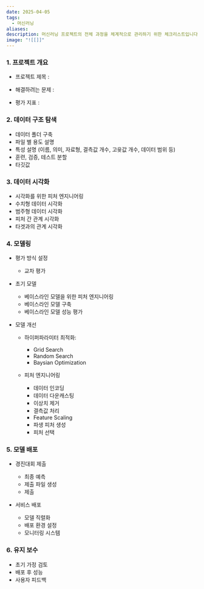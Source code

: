 ```yaml
---
date: 2025-04-05
tags:
  - 머신러닝
aliases:
description: 머신러닝 프로젝트의 전체 과정을 체계적으로 관리하기 위한 체크리스트입니다. 프로젝트 개요부터 데이터 탐색, 시각화, 모델링, 배포, 그리고 유지보수까지 각 단계에서 수행해야 할 주요 항목들을 정리하여 성공적인 프로젝트 완수를 돕습니다.
image: "![[]]"
---
```

### 1. 프로젝트 개요

- 프로젝트 제목 : 

- 해결하려는 문제 : 

- 평가 지표 : 
### 2. 데이터 구조 탐색

-  데이터 폴더 구축 
-  파일 별 용도 설명
-  특성 설명 (이름, 의미, 자료형, 결측값 개수, 고윳값 개수, 데이터 범위 등)
-  훈련, 검증, 테스트 분할
-  타깃값
### 3. 데이터 시각화

-  시각화를 위한 피처 엔지니어링
-  수치형 데이터 시각화
-  범주형 데이터 시각화
-  피처 간 관계 시각화
-  타겟과의 관계 시각화

### 4. 모델링

- 평가 방식 설정
	-  교차 평가

- 초기 모델
	-  베이스라인 모델을 위한 피처 엔지니어링
	-  베이스라인 모델 구축
	-  베이스라인 모델 성능 평가

- 모델 개선
	- 하이퍼파라미터 최적화:
		-  Grid Search
		-  Random Search
		-  Baysian Optimization
		
	- 피처 엔지니어링
		-  데이터 인코딩
		-  데이터 다운캐스팅
		-  이상치 제거
		-  결측값 처리
		-  Feature Scaling
		-  파생 피처 생성
		-  피처 선택
		
### 5. 모델 배포

- 경진대회 제출
	-  최종 예측
	-  제출 파일 생성
	-  제출
	
- 서비스 배포
	-  모델 직렬화
	-  배포 환경 설정
	-  모니터링 시스템

### 6. 유지 보수

- 초기 가정 검토 
- 배포 후 성능 
- 사용자 피드백 
